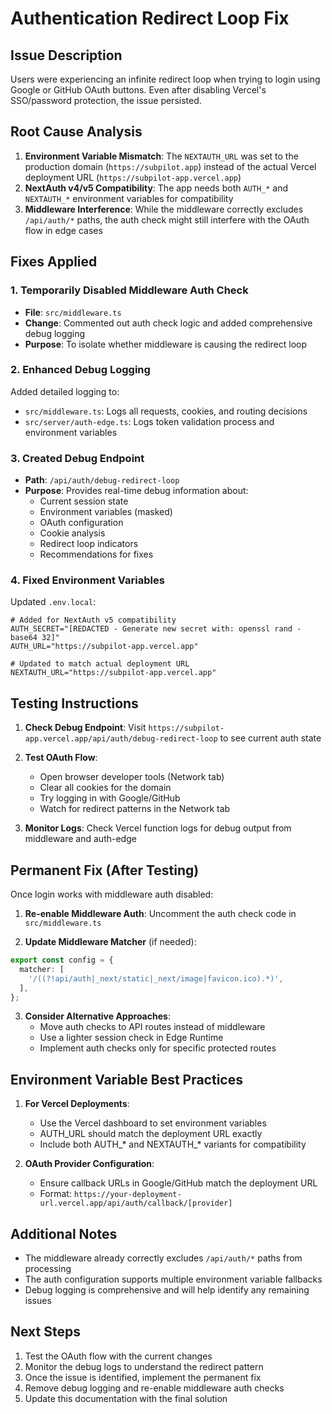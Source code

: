 # Authentication Redirect Loop Fix

## Issue Description
Users were experiencing an infinite redirect loop when trying to login using Google or GitHub OAuth buttons. Even after disabling Vercel's SSO/password protection, the issue persisted.

## Root Cause Analysis
1. **Environment Variable Mismatch**: The `NEXTAUTH_URL` was set to the production domain (`https://subpilot.app`) instead of the actual Vercel deployment URL (`https://subpilot-app.vercel.app`)
2. **NextAuth v4/v5 Compatibility**: The app needs both `AUTH_*` and `NEXTAUTH_*` environment variables for compatibility
3. **Middleware Interference**: While the middleware correctly excludes `/api/auth/*` paths, the auth check might still interfere with the OAuth flow in edge cases

## Fixes Applied

### 1. Temporarily Disabled Middleware Auth Check
- **File**: `src/middleware.ts`
- **Change**: Commented out auth check logic and added comprehensive debug logging
- **Purpose**: To isolate whether middleware is causing the redirect loop

### 2. Enhanced Debug Logging
Added detailed logging to:
- `src/middleware.ts`: Logs all requests, cookies, and routing decisions
- `src/server/auth-edge.ts`: Logs token validation process and environment variables

### 3. Created Debug Endpoint
- **Path**: `/api/auth/debug-redirect-loop`
- **Purpose**: Provides real-time debug information about:
  - Current session state
  - Environment variables (masked)
  - OAuth configuration
  - Cookie analysis
  - Redirect loop indicators
  - Recommendations for fixes

### 4. Fixed Environment Variables
Updated `.env.local`:
```env
# Added for NextAuth v5 compatibility
AUTH_SECRET="[REDACTED - Generate new secret with: openssl rand -base64 32]"
AUTH_URL="https://subpilot-app.vercel.app"

# Updated to match actual deployment URL
NEXTAUTH_URL="https://subpilot-app.vercel.app"
```

## Testing Instructions

1. **Check Debug Endpoint**: Visit `https://subpilot-app.vercel.app/api/auth/debug-redirect-loop` to see current auth state

2. **Test OAuth Flow**:
   - Open browser developer tools (Network tab)
   - Clear all cookies for the domain
   - Try logging in with Google/GitHub
   - Watch for redirect patterns in the Network tab

3. **Monitor Logs**: Check Vercel function logs for debug output from middleware and auth-edge

## Permanent Fix (After Testing)

Once login works with middleware auth disabled:

1. **Re-enable Middleware Auth**: Uncomment the auth check code in `src/middleware.ts`

2. **Update Middleware Matcher** (if needed):
```typescript
export const config = {
  matcher: [
    '/((?!api/auth|_next/static|_next/image|favicon.ico).*)',
  ],
};
```

3. **Consider Alternative Approaches**:
   - Move auth checks to API routes instead of middleware
   - Use a lighter session check in Edge Runtime
   - Implement auth checks only for specific protected routes

## Environment Variable Best Practices

1. **For Vercel Deployments**:
   - Use the Vercel dashboard to set environment variables
   - AUTH_URL should match the deployment URL exactly
   - Include both AUTH_* and NEXTAUTH_* variants for compatibility

2. **OAuth Provider Configuration**:
   - Ensure callback URLs in Google/GitHub match the deployment URL
   - Format: `https://your-deployment-url.vercel.app/api/auth/callback/[provider]`

## Additional Notes

- The middleware already correctly excludes `/api/auth/*` paths from processing
- The auth configuration supports multiple environment variable fallbacks
- Debug logging is comprehensive and will help identify any remaining issues

## Next Steps

1. Test the OAuth flow with the current changes
2. Monitor the debug logs to understand the redirect pattern
3. Once the issue is identified, implement the permanent fix
4. Remove debug logging and re-enable middleware auth checks
5. Update this documentation with the final solution